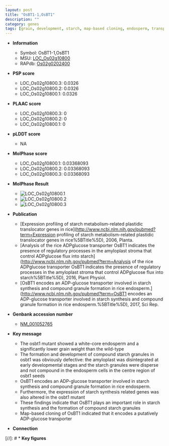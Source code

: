 ```yaml
---
layout: post
title: "OsBT1-1,OsBT1"
description: ""
category: genes
tags: [grain, development, starch, map-based cloning, endosperm, transporter, grain weight]
---
```


* **Information**  
    + Symbol: OsBT1-1,OsBT1  
    + MSU: [LOC_Os02g10800](http://rice.plantbiology.msu.edu/cgi-bin/ORF_infopage.cgi?orf=LOC_Os02g10800)  
    + RAPdb: [Os02g0202400](http://rapdb.dna.affrc.go.jp/viewer/gbrowse_details/irgsp1?name=Os02g0202400)  

* **PSP score**  
    + LOC_Os02g10800.3: 0.0326 
    + LOC_Os02g10800.2: 0.0326 
    + LOC_Os02g10800.1: 0.0326 

* **PLAAC score**  
    + LOC_Os02g10800.3: 0 
    + LOC_Os02g10800.2: 0 
    + LOC_Os02g10800.1: 0 

* **pLDDT score**
    + NA


* **MolPhase score**
    + LOC_Os02g10800.1: 0.03368093
    + LOC_Os02g10800.2: 0.03368093
    + LOC_Os02g10800.3: 0.03368093

* **MolPhase Result**
    + ![LOC_Os02g10800.1](https://304243504.github.io/Pictures/LOC_Os02g/LOC_Os02g10800.1.png)
    + ![LOC_Os02g10800.2](https://304243504.github.io/Pictures/LOC_Os02g/LOC_Os02g10800.2.png)
    + ![LOC_Os02g10800.3](https://304243504.github.io/Pictures/LOC_Os02g/LOC_Os02g10800.3.png)

* **Publication**  
    + [Expression profiling of starch metabolism-related plastidic translocator genes in rice](http://www.ncbi.nlm.nih.gov/pubmed?term=Expression profiling of starch metabolism-related plastidic translocator genes in rice%5BTitle%5D), 2006, Planta.
    + [Analysis of the rice ADPglucose transporter OsBT1 indicates the presence of regulatory processes in the amyloplast stroma that control ADPglucose flux into starch](http://www.ncbi.nlm.nih.gov/pubmed?term=Analysis of the rice ADPglucose transporter OsBT1 indicates the presence of regulatory processes in the amyloplast stroma that control ADPglucose flux into starch%5BTitle%5D), 2016, Plant Physiol.
    + [OsBT1 encodes an ADP-glucose transporter involved in starch synthesis and compound granule formation in rice endosperm.](http://www.ncbi.nlm.nih.gov/pubmed?term=OsBT1 encodes an ADP-glucose transporter involved in starch synthesis and compound granule formation in rice endosperm.%5BTitle%5D), 2017, Sci Rep.

* **Genbank accession number**  
    + [NM_001052765](http://www.ncbi.nlm.nih.gov/nuccore/NM_001052765)

* **Key message**  
    + The osbt1 mutant showed a white-core endosperm and a significantly lower grain weight than the wild-type
    + The formation and development of compound starch granules in osbt1 was obviously defective: the amyloplast was disintegrated at early developmental stages and the starch granules were disperse and not compound in the endosperm cells in the centre region of osbt1 seeds
    + OsBT1 encodes an ADP-glucose transporter involved in starch synthesis and compound granule formation in rice endosperm.
    + Furthermore, the expression of starch synthesis related genes was also altered in the osbt1 mutant
    + These findings indicate that OsBT1 plays an important role in starch synthesis and the formation of compound starch granules
    + Map-based cloning of OsBT1 indicated that it encodes a putatively ADP-glucose transporter

* **Connection**  

[//]: # * **Key figures**  


